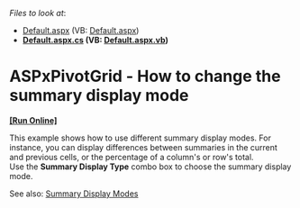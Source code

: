 <!-- default file list -->
*Files to look at*:

* [Default.aspx](./CS/SummaryDisplayMode/Default.aspx) (VB: [Default.aspx](./VB/SummaryDisplayMode/Default.aspx))
* **[Default.aspx.cs](./CS/SummaryDisplayMode/Default.aspx.cs) (VB: [Default.aspx.vb](./VB/SummaryDisplayMode/Default.aspx.vb))**
<!-- default file list end -->
# ASPxPivotGrid - How to change the summary display mode
<!-- run online -->
**[[Run Online]](https://codecentral.devexpress.com/t590012/)**
<!-- run online end -->


<p>This example shows how to use different summary display modes. For instance, you can display differences between summaries in the current and previous cells, or the percentage of a column's or row's total.<br>Use the <strong>Summary Display Type</strong> combo box to choose the summary display mode.</p>
<p>See also: <a href="https://documentation.devexpress.com/AspNet/7281/ASP-NET-WebForms-Controls/">Summary Display Modes</a></p>

<br/>


